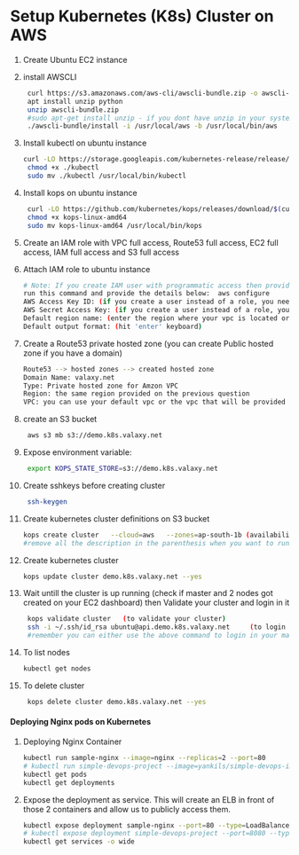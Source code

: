 # Setup Kubernetes (K8s) Cluster on AWS


1. Create Ubuntu EC2 instance
1. install AWSCLI
   ```sh
    curl https://s3.amazonaws.com/aws-cli/awscli-bundle.zip -o awscli-bundle.zip
    apt install unzip python
    unzip awscli-bundle.zip
    #sudo apt-get install unzip - if you dont have unzip in your system
    ./awscli-bundle/install -i /usr/local/aws -b /usr/local/bin/aws
    ```

1. Install kubectl on ubuntu instance
   ```sh
   curl -LO https://storage.googleapis.com/kubernetes-release/release/$(curl -s https://storage.googleapis.com/kubernetes-release/release/stable.txt)/bin/linux/amd64/kubectl
    chmod +x ./kubectl
    sudo mv ./kubectl /usr/local/bin/kubectl
   ```

1. Install kops on ubuntu instance
   ```sh
    curl -LO https://github.com/kubernetes/kops/releases/download/$(curl -s https://api.github.com/repos/kubernetes/kops/releases/latest | grep tag_name | cut -d '"' -f 4)/kops-linux-amd64
    chmod +x kops-linux-amd64
    sudo mv kops-linux-amd64 /usr/local/bin/kops
    ```
1. Create an IAM role with VPC full access, Route53 full access, EC2 full access, IAM full access and S3 full access

1. Attach IAM role to ubuntu instance
   ```sh
   # Note: If you create IAM user with programmatic access then provide Access keys. Otherwise region information is enough
   run this command and provide the details below:  aws configure
   AWS Access Key ID: (if you create a user instead of a role, you need to provide this info. If you create a role, just hit 'enter' on the keyboard)
   AWS Secret Access Key: (if you create a user instead of a role, you need to provide this info. If you create a role, just hit 'enter' on the keyboard)
   Default region name: (enter the region where your vpc is located or the region given to you)
   Default output format: (hit 'enter' keyboard)
   

    ```

1. Create a Route53 private hosted zone (you can create Public hosted zone if you have a domain)
   ```sh
   Route53 --> hosted zones --> created hosted zone  
   Domain Name: valaxy.net
   Type: Private hosted zone for Amzon VPC
   Region: the same region provided on the previous question
   VPC: you can use your default vpc or the vpc that will be provided to you
   ```

1. create an S3 bucket
   ```sh
    aws s3 mb s3://demo.k8s.valaxy.net
   ```
1. Expose environment variable:
   ```sh
    export KOPS_STATE_STORE=s3://demo.k8s.valaxy.net
   ```

1. Create sshkeys before creating cluster
   ```sh
    ssh-keygen
   ```

1. Create kubernetes cluster definitions on S3 bucket
   ```sh
   kops create cluster   --cloud=aws   --zones=ap-south-1b (availability zone of your instance) --name=demo.k8s.valaxy.net (name of the cluster) --dns-zone=valaxy.net (name of the dns)   --dns private 
   #remove all the description in the parenthesis when you want to run the command. They are only there for comments
    ```

1. Create kubernetes cluster
    ```sh
    kops update cluster demo.k8s.valaxy.net --yes
    ```

1. Wait untill the cluster is up running (check if master and 2 nodes got created on your EC2 dashboard) then Validate your cluster and login in it
     ```sh
      kops validate cluster   (to validate your cluster)
      ssh -i ~/.ssh/id_rsa ubuntu@api.demo.k8s.valaxy.net     (to login in to your master server)
      #remember you can either use the above command to login in your master or you can go on the regular way to login using Mobxterm)
    ```

1. To list nodes
   ```sh
   kubectl get nodes
   ```

1. To delete cluster
    ```sh
     kops delete cluster demo.k8s.valaxy.net --yes
    ```
   
#### Deploying Nginx pods on Kubernetes
1. Deploying Nginx Container
    ```sh
    kubectl run sample-nginx --image=nginx --replicas=2 --port=80
    # kubectl run simple-devops-project --image=yankils/simple-devops-image --replicas=2 --port=8080
    kubectl get pods
    kubectl get deployments
   ```

1. Expose the deployment as service. This will create an ELB in front of those 2 containers and allow us to publicly access them.
   ```sh
   kubectl expose deployment sample-nginx --port=80 --type=LoadBalancer
   # kubectl expose deployment simple-devops-project --port=8080 --type=LoadBalancer
   kubectl get services -o wide
   ```
